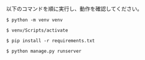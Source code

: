 以下のコマンドを順に実行し、動作を確認してください。
```
$ python -m venv venv

$ venv/Scripts/activate

$ pip install -r requirements.txt

$ python manage.py runserver
```


